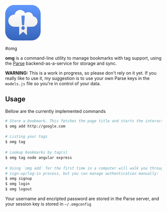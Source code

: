 ![logo](logo.png?raw=true)

#omg

__omg__ is a command-line utility to manage bookmarks with tag support, using the [Parse](http://parse.com) backend-as-a-service for storage and sync.


__WARNING:__ This is a work in progress, so please don't rely on it yet. If you really like to use it, my suggestion is to use your own Parse keys in the `models.js` file so you're in control of your data.

## Usage

Bellow are the currently implemented commands

```bash
# Store a bookmark. This fetches the page title and starts the interactive tagger
$ omg add http://google.com

# Listing your tags
$ omg tag

# Lookup bookmarks by tag(s)
$ omg tag node angular express

# Using `omg add` for the first time in a computer will walk you through the
# sign-up/log-in process, but you can manage authentication manually:
$ omg signup
$ omg login
$ omg logout
```

Your username and encripted password are stored in the Parse server, and your session key is stored in `~/.omgconfig`